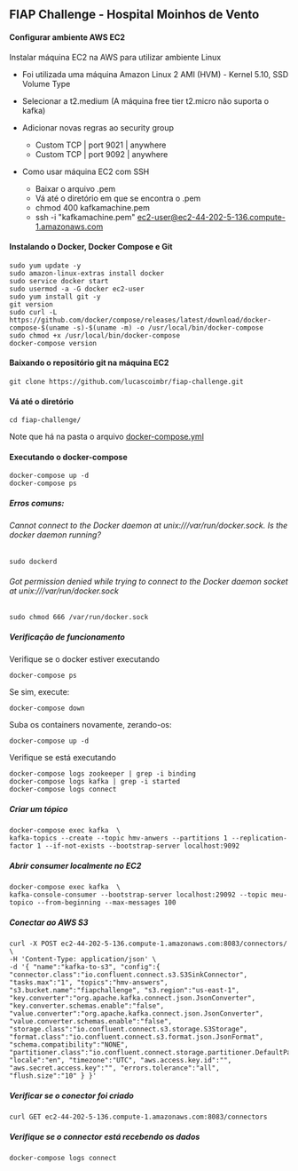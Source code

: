 ## FIAP Challenge - Hospital Moinhos de Vento

#### Configurar ambiente AWS EC2

Instalar máquina EC2 na AWS para utilizar ambiente Linux
- Foi utilizada uma máquina Amazon Linux 2 AMI (HVM) - Kernel 5.10, SSD Volume Type 
- Selecionar a t2.medium (A máquina free tier t2.micro não suporta o kafka)
- Adicionar novas regras ao security group
    - Custom TCP | port 9021 | anywhere
    - Custom TCP | port 9092 | anywhere

- Como usar máquina EC2 com SSH
    - Baixar o arquivo .pem
    - Vá até o diretório em que se encontra o .pem
    - chmod 400 kafkamachine.pem
    - ssh -i "kafkamachine.pem" ec2-user@ec2-44-202-5-136.compute-1.amazonaws.com


#### Instalando o Docker, Docker Compose e Git

    sudo yum update -y
    sudo amazon-linux-extras install docker
    sudo service docker start
    sudo usermod -a -G docker ec2-user
    sudo yum install git -y
    git version
    sudo curl -L https://github.com/docker/compose/releases/latest/download/docker-compose-$(uname -s)-$(uname -m) -o /usr/local/bin/docker-compose
    sudo chmod +x /usr/local/bin/docker-compose
    docker-compose version

####  Baixando o repositório git na máquina EC2

    git clone https://github.com/lucascoimbr/fiap-challenge.git

#### Vá até o diretório

    cd fiap-challenge/

Note que há na pasta o arquivo [docker-compose.yml](docker-compose.yml)

#### Executando o docker-compose

    docker-compose up -d
    docker-compose ps

##### Erros comuns:

###### Cannot connect to the Docker daemon at unix:///var/run/docker.sock. Is the docker daemon running?

    sudo dockerd

###### Got permission denied while trying to connect to the Docker daemon socket at unix:///var/run/docker.sock

    sudo chmod 666 /var/run/docker.sock

##### Verificação de funcionamento

Verifique se o docker estiver executando

    docker-compose ps

Se sim, execute:

    docker-compose down

Suba os containers novamente, zerando-os:

    docker-compose up -d

Verifique se está executando

    docker-compose logs zookeeper | grep -i binding
    docker-compose logs kafka | grep -i started
    docker-compose logs connect

#####  Criar um tópico 

    docker-compose exec kafka  \
    kafka-topics --create --topic hmv-anwers --partitions 1 --replication-factor 1 --if-not-exists --bootstrap-server localhost:9092

#####  Abrir consumer localmente no EC2

    docker-compose exec kafka  \
    kafka-console-consumer --bootstrap-server localhost:29092 --topic meu-topico --from-beginning --max-messages 100

##### Conectar ao AWS S3

    curl -X POST ec2-44-202-5-136.compute-1.amazonaws.com:8083/connectors/ \
    -H 'Content-Type: application/json' \
    -d '{ "name":"kafka-to-s3", "config":{ "connector.class":"io.confluent.connect.s3.S3SinkConnector", "tasks.max":"1", "topics":"hmv-answers", "s3.bucket.name":"fiapchallenge", "s3.region":"us-east-1", "key.converter":"org.apache.kafka.connect.json.JsonConverter", "key.converter.schemas.enable":"false", "value.converter":"org.apache.kafka.connect.json.JsonConverter", "value.converter.schemas.enable":"false", "storage.class":"io.confluent.connect.s3.storage.S3Storage", "format.class":"io.confluent.connect.s3.format.json.JsonFormat", "schema.compatibility":"NONE", "partitioner.class":"io.confluent.connect.storage.partitioner.DefaultPartitioner", "locale":"en", "timezone":"UTC", "aws.access.key.id":"", "aws.secret.access.key":"", "errors.tolerance":"all", "flush.size":"10" } }'
##### Verificar se o conector foi criado

    curl GET ec2-44-202-5-136.compute-1.amazonaws.com:8083/connectors

##### Verifique se o connector está recebendo os dados
    docker-compose logs connect